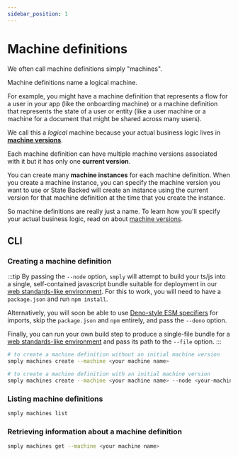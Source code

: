 ```yaml
---
sidebar_position: 1
---
```


# Machine definitions

We often call machine definitions simply "machines".

Machine definitions name a logical machine.

For example, you might have a machine definition that represents a flow for a user in your app (like the onboarding machine) or a machine definition that represents the state of a user or entity (like a user machine or a machine for a document that might be shared across many users).

We call this a *logical* machine because your actual business logic lives in **[machine versions](./machine-versions)**.

Each machine definition can have multiple machine versions associated with it but it has only one **current version**.

You can create many **machine instances** for each machine definition.
When you create a machine instance, you can specify the machine version you want to use or State Backed will create an instance using the current version for that machine definition at the time that you create the instance.

So machine definitions are really just a name.
To learn how you'll specify your actual business logic, read on about [machine versions](./machine-versions).

## CLI

### Creating a machine definition

:::tip
By passing the `--node` option, `smply` will attempt to build your ts/js into a
single, self-contained javascript bundle suitable for deployment in our
[web standards-like environment](../runtime-environment).
For this to work, you will need to have a `package.json` and run `npm install`.

Alternatively, you will soon be able to use [Deno-style ESM specifiers](https://deno.land/manual@v1.15.2/linking_to_external_code) for imports, skip the `package.json`
and `npm` entirely, and pass the `--deno` option.

Finally, you can run your own build step to produce a single-file bundle for
a [web standards-like environment](../runtime-environment.md) and pass its path to the `--file` option.
:::

```bash
# to create a machine definition without an initial machine version
smply machines create --machine <your machine name>

# to create a machine definition with an initial machine version
smply machines create --machine <your machine name> --node <your-machine.(ts|js)>
```

### Listing machine definitions

```bash
smply machines list
```

### Retrieving information about a machine definition

```bash
smply machines get --machine <your machine name>
```
